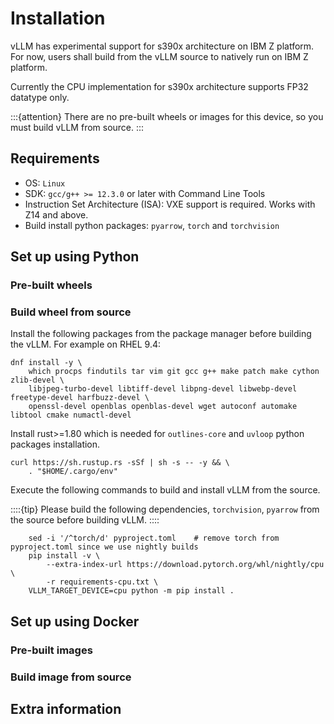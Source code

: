 # Installation

vLLM has experimental support for s390x architecture on IBM Z platform. For now, users shall build from the vLLM source to natively run on IBM Z platform.

Currently the CPU implementation for s390x architecture supports FP32 datatype only.

:::{attention}
There are no pre-built wheels or images for this device, so you must build vLLM from source.
:::

## Requirements

- OS: `Linux`
- SDK: `gcc/g++ >= 12.3.0` or later with Command Line Tools
- Instruction Set Architecture (ISA): VXE support is required. Works with Z14 and above.
- Build install python packages: `pyarrow`, `torch` and `torchvision`

## Set up using Python

### Pre-built wheels

### Build wheel from source

Install the following packages from the package manager before building the vLLM. For example on RHEL 9.4:

```console
dnf install -y \
    which procps findutils tar vim git gcc g++ make patch make cython zlib-devel \
    libjpeg-turbo-devel libtiff-devel libpng-devel libwebp-devel freetype-devel harfbuzz-devel \
    openssl-devel openblas openblas-devel wget autoconf automake libtool cmake numactl-devel
```

Install rust>=1.80 which is needed for `outlines-core` and `uvloop` python packages installation.

```console
curl https://sh.rustup.rs -sSf | sh -s -- -y && \
    . "$HOME/.cargo/env"
```

Execute the following commands to build and install vLLM from the source.

::::{tip}
Please build the following dependencies, `torchvision`, `pyarrow` from the source before building vLLM.
::::

```console
    sed -i '/^torch/d' pyproject.toml    # remove torch from pyproject.toml since we use nightly builds
    pip install -v \
        --extra-index-url https://download.pytorch.org/whl/nightly/cpu \
        -r requirements-cpu.txt \
    VLLM_TARGET_DEVICE=cpu python -m pip install .
```

## Set up using Docker

### Pre-built images

### Build image from source

## Extra information
